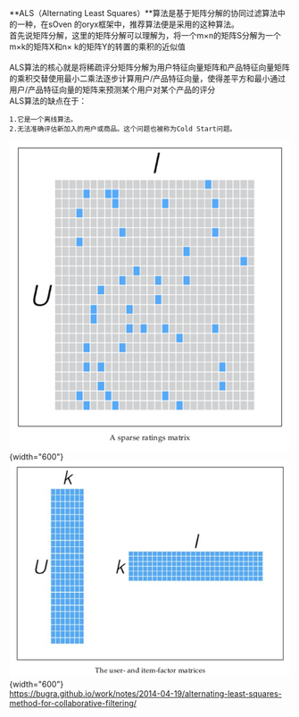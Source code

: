 **ALS（Alternating Least
Squares）**算法是基于矩阵分解的协同过滤算法中的一种，在sOven
的oryx框架中，推荐算法便是采用的这种算法。\
首先说矩阵分解，这里的矩阵分解可以理解为，将一个m×n的矩阵S分解为一个m×k的矩阵X和n×
k的矩阵Y的转置的乘积的近似值\
\
ALS算法的核心就是将稀疏评分矩阵分解为用户特征向量矩阵和产品特征向量矩阵的乘积交替使用最小二乘法逐步计算用户/产品特征向量，使得差平方和最小通过用户/产品特征向量的矩阵来预测某个用户对某个产品的评分\
ALS算法的缺点在于：

    1.它是一个离线算法。
    2.无法准确评估新加入的用户或商品。这个问题也被称为Cold Start问题。

![](../../media/deeplearning/als1.png){width="600"}\
![](../../media/deeplearning/als_2.png){width="600"}\
<https://bugra.github.io/work/notes/2014-04-19/alternating-least-squares-method-for-collaborative-filtering/>
